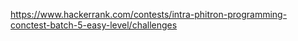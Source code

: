 https://www.hackerrank.com/contests/intra-phitron-programming-conctest-batch-5-easy-level/challenges